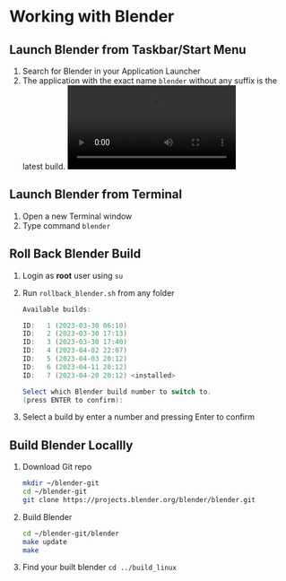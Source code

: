 # Working with Blender

## Launch Blender from Taskbar/Start Menu
1. Search for Blender in your Application Launcher
2. The application with the exact name `blender` without any suffix is the latest build.
![Image of Blender Icon in KDE Taskbar/Start Menu](/media/user-guide/launch_blender.mp4)

## Launch Blender from Terminal
1. Open a new Terminal window
2. Type command `blender`
## Roll Back Blender Build
1. Login as ********root******** user using `su`
2. Run `rollback_blender.sh` from any folder
    
    ```powershell
    Available builds:
    
    ID:   1 (2023-03-30 06:10)
    ID:   2 (2023-03-30 17:13)
    ID:   3 (2023-03-30 17:40)
    ID:   4 (2023-04-02 22:07)
    ID:   5 (2023-04-03 20:12)
    ID:   6 (2023-04-11 20:12)
    ID:   7 (2023-04-20 20:12) <installed>
    
    Select which Blender build number to switch to. 
    (press ENTER to confirm): 
    ```
3. Select a build by enter a number and pressing Enter to confirm

## Build Blender Locallly

1. Download Git repo
    
    ```bash
    mkdir ~/blender-git
    cd ~/blender-git
    git clone https://projects.blender.org/blender/blender.git
    ```
    
2. Build Blender
    
    ```bash
    cd ~/blender-git/blender
    make update
    make
    ```
    
3. Find your built blender `cd ../build_linux`